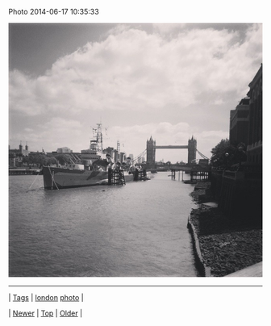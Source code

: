 <!--
title: Photo 2014-06-17 10
date: 2020-06-28T15:27:00.329Z
tags: london, photo
-->


Photo 2014-06-17 10:35:33

![](89047812344-0.jpg)

<!--BOTTOM-POST-NAVIGATION-->
---

| [Tags](tags.md) | [london](tag-london.md) [photo](tag-photo.md) |

| [Newer](89038766628.md) | [Top](index.md) | [Older](89048870299.md) |